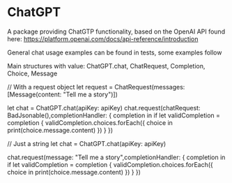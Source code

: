 # ChatGPT

A package providing ChatGTP functionality, based on the OpenAI API found here: https://platform.openai.com/docs/api-reference/introduction

General chat usage examples can be found in tests, some examples follow

Main structures with value: ChatGPT.chat, ChatRequest, Completion, Choice, Message

// With a request object
let request = ChatRequest(messages: [Message(content: "Tell me a story")])

let chat = ChatGPT.chat(apiKey: apiKey)
chat.request(chatRequest: BadJsonable(),completionHandler: { completion in
   if let validCompletion = completion {
      validCompletion.choices.forEach({ choice in
         print(choice.message.content)
      })
   }
})

// Just a string
let chat = ChatGPT.chat(apiKey: apiKey)

chat.request(message: "Tell me a story",completionHandler: { completion in
   if let validCompletion = completion {
      validCompletion.choices.forEach({ choice in
         print(choice.message.content)
      })
   }
})
